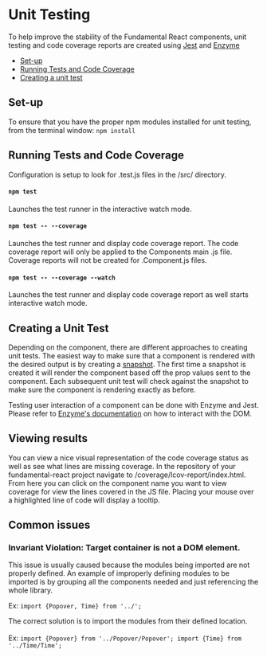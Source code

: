 # Unit Testing

To help improve the stability of the Fundamental React components, unit testing and code coverage reports are created using [Jest](https://jestjs.io/) and [Enzyme](https://github.com/airbnb/enzyme)

- [Set-up](#set-up)
- [Running Tests and Code Coverage](#running-tests-and-code-coverage)
- [Creating a unit test](#creating-a-unit-test)

## Set-up

To ensure that you have the proper npm modules installed for unit testing, from the terminal window:
`npm install`

## Running Tests and Code Coverage

Configuration is setup to look for .test.js files in the /src/ directory.

#### `npm test`

Launches the test runner in the interactive watch mode.

#### `npm test -- --coverage`

Launches the test runner and display code coverage report. The code coverage report will only be applied to the Components main .js file. Coverage reports will not be created for .Component.js files.

#### `npm test -- --coverage --watch`

Launches the test runner and display code coverage report as well starts interactive watch mode.

## Creating a Unit Test

Depending on the component, there are different approaches to creating unit tests. The easiest way to make sure that a component is rendered with the desired output is by creating a [snapshot](https://jestjs.io/docs/en/tutorial-react#snapshot-testing). The first time a snapshot is created it will render the component based off the prop values sent to the component. Each subsequent unit test will check against the snapshot to make sure the component is rendering exactly as before.

Testing user interaction of a component can be done with Enzyme and Jest. Please refer to [Enzyme's documentation](https://github.com/airbnb/enzyme#basic-usage) on how to interact with the DOM.

## Viewing results

You can view a nice visual representation of the code coverage status as well as see what lines are missing coverage. In the repository of your fundamental-react project navigate to <directory of fundamental-react>/coverage/lcov-report/index.html. From here you can click on the component name you want to view coverage for view the lines covered in the JS file. Placing your mouse over a highlighted line of code will display a tooltip.

## Common issues

### Invariant Violation: Target container is not a DOM element.

This issue is usually caused because the modules being imported are not properly defined. An example of improperly defining modules to be imported is by grouping all the components needed and just referencing the whole library.

Ex: `import {Popover, Time} from '../';`

The correct solution is to import the modules from their defined location.
<br/><br/>
Ex: `import {Popover} from '../Popover/Popover'; import {Time} from '../Time/Time';`
